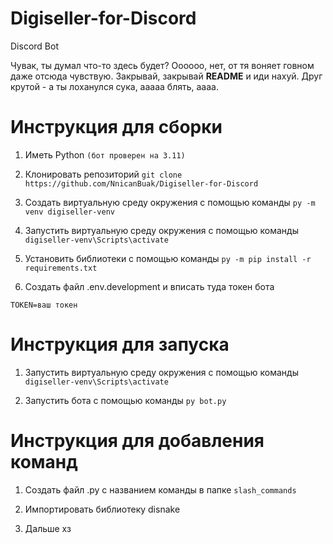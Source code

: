 # Digiseller-for-Discord

Discord Bot

Чувак, ты думал что-то здесь будет?
Оооооо, нет, от тя воняет говном даже отсюда чувствую.
Закрывай, закрывай **README** и иди нахуй.
Друг крутой - а ты лоханулся сука, ааааа блять, аааа.

# Инструкция для сборки

1. Иметь Python ```(бот проверен на 3.11)```

2. Клонировать репозиторий 
```git clone https://github.com/NnicanBuak/Digiseller-for-Discord```

3. Создать виртуальную среду окружения с помощью команды `py -m venv digiseller-venv`

4. Запустить виртуальную среду окружения с помощью команды `digiseller-venv\Scripts\activate`

5. Установить библиотеки с помощью команды `py -m pip install -r requirements.txt`

6. Создать файл .env.development и вписать туда токен бота
```env
TOKEN=ваш токен
```

# Инструкция для запуска

1. Запустить виртуальную среду окружения с помощью команды `digiseller-venv\Scripts\activate`

2. Запустить бота с помощью команды `py bot.py`

# Инструкция для добавления команд

1. Создать файл .py с названием команды в папке `slash_commands`

2. Импортировать библиотеку disnake

3. Дальше хз
